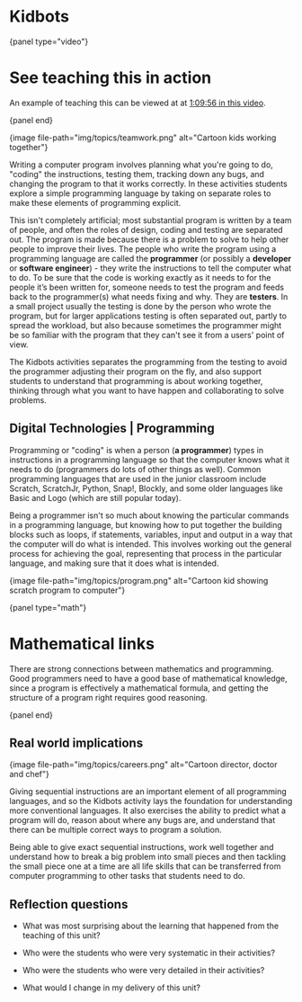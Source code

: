 # Kidbots

{panel type="video"}

# See teaching this in action

An example of teaching this can be viewed at at [1:09:56 in this video](https://www.youtube.com/watch?time_continue=3748&v=LH7cNtnV5DY).

{panel end}

{image file-path="img/topics/teamwork.png" alt="Cartoon kids working together"}

Writing a computer program involves planning what you're going to do, "coding" the instructions, testing them, tracking down any bugs, and changing the program to that it works correctly.
In these activities students explore a simple programming language by taking on separate roles to make these elements of programming explicit.

This isn't completely artificial; most substantial program is written by a team of people, and often the roles of design, coding and testing are separated out. The program is made because there is a problem to solve to help other people to improve their lives.
The people who write the program using a programming language are called the **programmer** (or possibly a **developer** or **software engineer**) - they write the instructions to tell the computer what to do.
To be sure that the code is working exactly as it needs to for the people it’s been written for, someone needs to test the program and feeds back to the programmer(s) what needs fixing and why.
They are **testers**.
In a small project usually the testing is done by the person who wrote the program, but for larger applications testing is often separated out, partly to spread the workload, but also because sometimes the programmer might be so familiar with the program that they can't see it from a users' point of view.

The Kidbots activities separates the programming from the testing to avoid the programmer adjusting their program on the fly, and also support students to understand that programming is about working together, thinking through what you want to have happen and collaborating to solve problems.

## Digital Technologies | Programming

Programming or "coding" is when a person (**a programmer**) types in instructions in a programming language so that the computer knows what it needs to do (programmers do lots of other things as well).
Common programming languages that are used in the junior classroom include Scratch, ScratchJr, Python, Snap!, Blockly, and some older languages like Basic and Logo (which are still popular today).

Being a programmer isn't so much about knowing the particular commands in a programming language, but knowing how to put together the building blocks such as loops, if statements, variables, input and output in a way that the computer will do what is intended.
This involves working out the general process for achieving the goal, representing that process in the particular language, and making sure that it does what is intended.

{image file-path="img/topics/program.png" alt="Cartoon kid showing scratch program to computer"}

{panel type="math"}

# Mathematical links

There are strong connections between mathematics and programming.
Good programmers need to have a good base of mathematical knowledge, since a program is effectively a mathematical formula, and getting the structure of a program right requires good reasoning.

{panel end}

## Real world implications

{image file-path="img/topics/careers.png" alt="Cartoon director, doctor and chef"}

Giving sequential instructions are an important element of all programming languages, and so the Kidbots activity lays the foundation for understanding more conventional languages.
It also exercises the ability to predict what a program will do, reason about where any bugs are, and understand that there can be multiple correct ways to program a solution.

Being able to give exact sequential instructions, work well together and understand how to break a big problem into small pieces and then tackling the small piece one at a time are all life skills that can be transferred from computer programming to other tasks that students need to do.

## Reflection questions

-   What was most surprising about the learning that happened from the teaching of this unit?

-   Who were the students who were very systematic in their activities?

-   Who were the students who were very detailed in their activities?

-   What would I change in my delivery of this unit?
